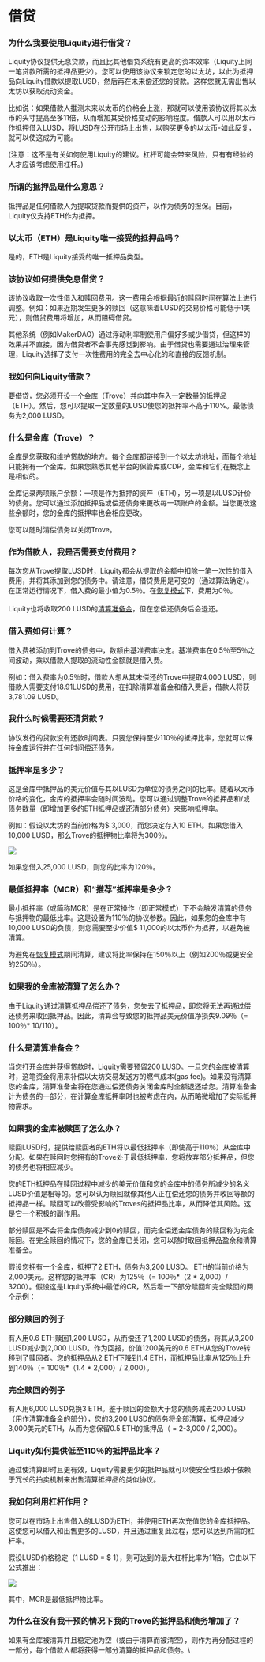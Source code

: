 # 借贷

### **为什么我要使用Liquity进行借贷？**

Liquity协议提供无息贷款，而且比其他借贷系统有更高的资本效率（Liquity上同一笔贷款所需的抵押品更少）。您可以使用该协议来锁定您的以太坊，以此为抵押品向Liquity借款以提取LUSD，然后再在未来偿还您的贷款。这样您就无需出售以太坊以获取流动资金。

比如说：如果借款人推测未来以太币的价格会上涨，那就可以使用该协议将其以太币的头寸提高至多11倍，从而增加其受价格变动的影响程度。借款人可以用以太币作抵押借入LUSD，将LUSD在公开市场上出售，以购买更多的以太币-如此反复，就可以使这成为可能。

(注意：这不是有关如何使用Liquity的建议。杠杆可能会带来风险，只有有经验的人才应该考虑使用杠杆。)

### **所谓的抵押品是什么意思？**

抵押品是任何借款人为提取贷款而提供的资产，以作为债务的担保。目前，Liquity仅支持ETH作为抵押。

### **以太币（ETH）是Liquity唯一接受的抵押品吗？**

是的，ETH是Liquity接受的唯一抵押品类型。&#x20;

### **该协议如何提供免息借贷？**

该协议收取一次性借入和赎回费用。这一费用会根据最近的赎回时间在算法上进行调整。例如：如果近期发生更多的赎回（这意味着LUSD的交易价格可能低于1美元），则借贷费用将增加，从而阻碍借贷。

其他系统（例如MakerDAO）通过浮动利率制使用户偏好多或少借贷，但这样的效果并不直接，因为借贷者不会事先感觉到影响。由于借贷也需要通过治理来管理，Liquity选择了支付一次性费用的完全去中心化的和直接的反馈机制。

### **我如何向Liquity借款？**

要借贷，您必须开设一个金库（Trove）并向其中存入一定数量的抵押品（ETH）。然后，您可以提取一定数量的LUSD使您的抵押率不高于110%。最低债务为2,000 LUSD。

### **什么是金库（Trove）？**

金库是您获取和维护贷款的地方。每个金库都链接到一个以太坊地址，而每个地址只能拥有一个金库。如果您熟悉其他平台的保管库或CDP，金库和它们在概念上是相似的。

金库记录两项账户余额：一项是作为抵押的资产（ETH），另一项是以LUSD计价的债务。您可以通过添加抵押品或偿还债务来更改每一项账户的金额。当您更改这些余额时，您的金库的抵押率也会相应更改。

您可以随时清偿债务以关闭Trove。

### **作为借款人，我是否需要支付费用？**

每次您从Trove提取LUSD时，Liquity都会从提取的金额中扣除一笔一次性的借入费用，并将其添加到您的债务中。请注意，借贷费用是可变的（通过算法确定）。在正常运行情况下，借入费的最小值为0.5％。在[恢复模式](https://docs.liquity.org/faq/recovery-mode)下，费用为0％。\
\
Liquity也将收取200 LUSD的[清算准备金](https://docs.liquity.org/faq/borrowing#what-is-the-liquidation-reserve)，但在您偿还债务后会退还。

### **借入费如何计算？**

借入费被添加到Trove的债务中，数额由基准费率决定。基准费率在0.5％至5％之间波动，乘以借款人提取的流动性金额就是借入费。

例如：借入费率为0.5％时，借款人想从其未偿还的Trove中提取4,000 LUSD，则借款人需要支付18.91LUSD的费用，在扣除清算准备金和借入费后，借款人将获3,781.09 LUSD。

### **我什么时候需要还清贷款？**

协议发行的贷款没有还款时间表。只要您保持至少110％的抵押比率，您就可以保持金库运行并在任何时间偿还债务。

### **抵押率是多少？**

这是金库中抵押品的美元价值与其以LUSD为单位的债务之间的比率。随着以太币价格的变化，金库的抵押率会随时间波动。您可以通过调整Trove的抵押品和/或债务数量（即增加更多的ETH抵押品或还清部分债务）来影响抵押率。

例如：假设以太坊的当前价格为$ 3,000，而您决定存入10 ETH。如果您借入10,000 LUSD，那么Trove的抵押物比率将为300％。

![](https://lh5.googleusercontent.com/i7FLh6pmQAKu84YVRvt9\_FtBLR8sylEgkM8FpJjmTvXLmZbF\_134txbRLsOHGQxC7Rm0ruUvdmKeo-7IJlS2RDRvo0\_VJvj9ODSsB4IVEdvAVawBYrn2VHG9fKwyr2oYSnqMTxID)

如果您借入25,000 LUSD，则您的比率为120％。

### **最低抵押率（MCR）和“推荐”抵押率是多少？**

最小抵押率（或简称MCR）是在正常操作（即正常模式）下不会触发清算的债务与抵押物的最低比率。这是设置为110％的协议参数。因此，如果您的金库中有10,000 LUSD的负债，则您需要至少价值$ 11,000的以太币作为抵押，以避免被清算。

为避免在[恢复模式](https://docs.liquity.org/faq/recovery-mode)期间清算，建议将比率​​保持在150％以上（例如200％或更安全的250％）。

### **如果我的金库被清算了怎么办？**

由于Liquity通过[清算](https://docs.liquity.org/faq/stability-pool-and-liquidations#what-are-liquidations)抵押品偿还了债务，您失去了抵押品，即您将无法再通过偿还债务来收回抵押品。因此，清算会导致您的抵押品美元价值净损失9.09％（= 100％\* 10/110）。

### **什么是清算准备金？**

当您打开金库并获得贷款时，Liquity需要预留200 LUSD。一旦您的金库被清算时，这笔资金将用来补偿以太坊交易发送方的燃气成本(gas fee)。如果没有清算您的金库，清算准备金将在您通过偿还债务关闭金库时全额退还给您。清算准备金计为债务的一部分，在计算金库抵押率时也被考虑在内，从而略微增加了实际抵押物需求。

### **如果我的金库被赎回了怎么办？**

赎回LUSD时，提供给赎回者的ETH将以最低抵押率（即使高于110％）从金库中分配。如果在赎回时您拥有的Trove处于最低抵押率，您将放弃部分抵押品，但您的债务也将相应减少。

您的ETH抵押品在赎回过程中减少的美元价值和您的金库中的债务所减少的名义LUSD价值是相等的。您可以认为赎回就像其他人正在偿还您的债务并收回等额的抵押品一样。赎回可以改善受影响的Troves的抵押品比率，从而降低其风险。这是它一个积极的副作用。

部分赎回是不会将金库债务减少到0的赎回，而完全偿还金库债务的赎回称为完全赎回。在完全赎回的情况下，您的金库已关闭，您可以随时取回抵押品盈余和清算准备金。

假设您拥有一个金库，抵押了2 ETH，债务为3,200 LUSD。 ETH的当前价格为2,000美元。这样您的抵押率（CR）为125％（= 100％\*（2 \* 2,000）/ 3200）。假设这是Liquity系统中最低的CR，然后看一下部分赎回和完全赎回的两个示例：

### **部分赎回的例子**

有人用0.6 ETH赎回1,200 LUSD，从而偿还了1,200 LUSD的债务，将其从3,200 LUSD减少到2,000 LUSD。作为回报，价值1200美元的0.6 ETH从您的Trove转移到了赎回者。您的抵押品从2 ETH下降到1.4 ETH，而抵押品比率从125％上升到140％（= 100％\*（1.4 \* 2,000）/ 2,000）。

### **完全赎回的例子**

有人用6,000 LUSD兑换3 ETH。鉴于赎回的金额大于您的债务减去200 LUSD（用作清算准备金的部分），您的3,200 LUSD的债务将全部清算，抵押品减少3,000美元的ETH，从而为您保留0.5 ETH的抵押品（ = 2-3,000 / 2,000）。

### **Liquity如何提供低至110％的抵押品比率？**

通过使清算即时且更有效，Liquity需要更少的抵押品就可以使安全性匹敌于依赖于冗长的拍卖机制来出售清算抵押品的类似协议。

### **我如何利用杠杆作用？**

您可以在市场上出售借入的LUSD为ETH，并使用ETH再次充值您的金库抵押品。这使您可以借入和出售更多的LUSD，并且通过重复此过程，您可以达到所需的杠杆率。

假设LUSD价格稳定（1 LUSD = $ 1），则可达到的最大杠杆比率为11倍。它由以下公式推出：

![](https://lh5.googleusercontent.com/8Q8H-9kxLZ0x4NP1f9dnJmWJxpiqryFdzT7D8WpGXxXEpog4llQXvzQkejJWnUYS43PBIAbl7aXUZFRIEJPwi6OQD2T4qv19SnHjfSm7rkfvdsAua5uNTglBHqwXNL7fypsn6e7n)

其中，MCR是最低抵押物比率。

### **为什么在没有我干预的情况下我的Trove的抵押品和债务增加了？**

如果有金库被清算并且稳定池为空（或由于清算而被清空），则作为再分配过程的一部分，每个借款人都将获得一部分清算的抵押品和债务。\
